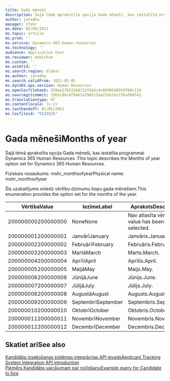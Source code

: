 ```yaml
---
title: Gada mēneši
description: Šajā tēmā aprakstīta opcija Gada mēneši, kas iestatīta programmai Dynamics 365 Human Resources .
author: jaredha
manager: tfehr
ms.date: 02/05/2021
ms.topic: article
ms.prod: ''
ms.service: dynamics-365-human-resources
ms.technology: ''
audience: Application User
ms.reviewer: anbichse
ms.custom: ''
ms.assetid: ''
ms.search.region: Global
ms.author: jaredha
ms.search.validFrom: 2021-02-05
ms.dyn365.ops.version: Human Resources
ms.openlocfilehash: 258ae2f0531b8112fda5c4c8b995d855df68c116
ms.sourcegitcommit: 33b5c8bc4f9461e290513aa22de1ec1fba3b0742
ms.translationtype: HT
ms.contentlocale: lv-LV
ms.lasthandoff: 02/05/2021
ms.locfileid: "5125525"
---
```

# <a name="months-of-year"></a><span data-ttu-id="41a7b-103">Gada mēneši</span><span class="sxs-lookup"><span data-stu-id="41a7b-103">Months of year</span></span>

<span data-ttu-id="41a7b-104">Šajā tēmā aprakstīta opcija Gada mēneši, kas iestatīta programmai Dynamics 365 Human Resources .</span><span class="sxs-lookup"><span data-stu-id="41a7b-104">This topic describes the Months of year option set for Dynamics 365 Human Resources.</span></span>

<span data-ttu-id="41a7b-105">Fiziskais nosaukums: mshr_monthsofyear</span><span class="sxs-lookup"><span data-stu-id="41a7b-105">Physical name: mshr_monthsofyear</span></span>

<span data-ttu-id="41a7b-106">Šis uzskaitījums sniedz vērtību dzimumu kopu gada mēnešiem.</span><span class="sxs-lookup"><span data-stu-id="41a7b-106">This enumeration provides the option set for the months of the year.</span></span>

| <span data-ttu-id="41a7b-107">Vērtība</span><span class="sxs-lookup"><span data-stu-id="41a7b-107">Value</span></span> | <span data-ttu-id="41a7b-108">Iezīme</span><span class="sxs-lookup"><span data-stu-id="41a7b-108">Label</span></span> | <span data-ttu-id="41a7b-109">Apraksts</span><span class="sxs-lookup"><span data-stu-id="41a7b-109">Description</span></span> |
| --- | --- | --- |
| <span data-ttu-id="41a7b-110">200000000</span><span class="sxs-lookup"><span data-stu-id="41a7b-110">200000000</span></span> | <span data-ttu-id="41a7b-111">None</span><span class="sxs-lookup"><span data-stu-id="41a7b-111">None</span></span> | <span data-ttu-id="41a7b-112">Nav atlasīta vērtība.</span><span class="sxs-lookup"><span data-stu-id="41a7b-112">No value has been selected.</span></span> |
| <span data-ttu-id="41a7b-113">200000001</span><span class="sxs-lookup"><span data-stu-id="41a7b-113">200000001</span></span> | <span data-ttu-id="41a7b-114">Janvārī</span><span class="sxs-lookup"><span data-stu-id="41a7b-114">January</span></span> | <span data-ttu-id="41a7b-115">Janvāris.</span><span class="sxs-lookup"><span data-stu-id="41a7b-115">January.</span></span> |
| <span data-ttu-id="41a7b-116">200000002</span><span class="sxs-lookup"><span data-stu-id="41a7b-116">200000002</span></span> | <span data-ttu-id="41a7b-117">Februārī</span><span class="sxs-lookup"><span data-stu-id="41a7b-117">February</span></span> | <span data-ttu-id="41a7b-118">Februāris.</span><span class="sxs-lookup"><span data-stu-id="41a7b-118">February.</span></span> |
| <span data-ttu-id="41a7b-119">200000003</span><span class="sxs-lookup"><span data-stu-id="41a7b-119">200000003</span></span> | <span data-ttu-id="41a7b-120">Martā</span><span class="sxs-lookup"><span data-stu-id="41a7b-120">March</span></span> | <span data-ttu-id="41a7b-121">Marts.</span><span class="sxs-lookup"><span data-stu-id="41a7b-121">March.</span></span> |
| <span data-ttu-id="41a7b-122">200000004</span><span class="sxs-lookup"><span data-stu-id="41a7b-122">200000004</span></span> | <span data-ttu-id="41a7b-123">Aprīlī</span><span class="sxs-lookup"><span data-stu-id="41a7b-123">April</span></span> | <span data-ttu-id="41a7b-124">Aprīlis.</span><span class="sxs-lookup"><span data-stu-id="41a7b-124">April.</span></span> |
| <span data-ttu-id="41a7b-125">200000005</span><span class="sxs-lookup"><span data-stu-id="41a7b-125">200000005</span></span> | <span data-ttu-id="41a7b-126">Maijā</span><span class="sxs-lookup"><span data-stu-id="41a7b-126">May</span></span> | <span data-ttu-id="41a7b-127">Maijs.</span><span class="sxs-lookup"><span data-stu-id="41a7b-127">May.</span></span> |
| <span data-ttu-id="41a7b-128">200000006</span><span class="sxs-lookup"><span data-stu-id="41a7b-128">200000006</span></span> | <span data-ttu-id="41a7b-129">Jūnijā</span><span class="sxs-lookup"><span data-stu-id="41a7b-129">June</span></span> | <span data-ttu-id="41a7b-130">Jūnijs.</span><span class="sxs-lookup"><span data-stu-id="41a7b-130">June.</span></span> |
| <span data-ttu-id="41a7b-131">200000007</span><span class="sxs-lookup"><span data-stu-id="41a7b-131">200000007</span></span> | <span data-ttu-id="41a7b-132">Jūlijā</span><span class="sxs-lookup"><span data-stu-id="41a7b-132">July</span></span> | <span data-ttu-id="41a7b-133">Jūlijs.</span><span class="sxs-lookup"><span data-stu-id="41a7b-133">July.</span></span> |
| <span data-ttu-id="41a7b-134">200000008</span><span class="sxs-lookup"><span data-stu-id="41a7b-134">200000008</span></span> | <span data-ttu-id="41a7b-135">Augustā</span><span class="sxs-lookup"><span data-stu-id="41a7b-135">August</span></span> | <span data-ttu-id="41a7b-136">Augusts.</span><span class="sxs-lookup"><span data-stu-id="41a7b-136">August.</span></span> |
| <span data-ttu-id="41a7b-137">200000009</span><span class="sxs-lookup"><span data-stu-id="41a7b-137">200000009</span></span> | <span data-ttu-id="41a7b-138">Septembrī</span><span class="sxs-lookup"><span data-stu-id="41a7b-138">September</span></span> | <span data-ttu-id="41a7b-139">Septembris.</span><span class="sxs-lookup"><span data-stu-id="41a7b-139">September.</span></span> |
| <span data-ttu-id="41a7b-140">200000010</span><span class="sxs-lookup"><span data-stu-id="41a7b-140">200000010</span></span> | <span data-ttu-id="41a7b-141">Oktobrī</span><span class="sxs-lookup"><span data-stu-id="41a7b-141">October</span></span> | <span data-ttu-id="41a7b-142">Oktobris.</span><span class="sxs-lookup"><span data-stu-id="41a7b-142">October.</span></span> |
| <span data-ttu-id="41a7b-143">200000011</span><span class="sxs-lookup"><span data-stu-id="41a7b-143">200000011</span></span> | <span data-ttu-id="41a7b-144">Novembrī</span><span class="sxs-lookup"><span data-stu-id="41a7b-144">November</span></span> | <span data-ttu-id="41a7b-145">Novembris.</span><span class="sxs-lookup"><span data-stu-id="41a7b-145">November.</span></span> |
| <span data-ttu-id="41a7b-146">200000012</span><span class="sxs-lookup"><span data-stu-id="41a7b-146">200000012</span></span> | <span data-ttu-id="41a7b-147">Decembrī</span><span class="sxs-lookup"><span data-stu-id="41a7b-147">December</span></span> | <span data-ttu-id="41a7b-148">Decembris.</span><span class="sxs-lookup"><span data-stu-id="41a7b-148">December.</span></span> |

## <a name="see-also"></a><span data-ttu-id="41a7b-149">Skatiet arī</span><span class="sxs-lookup"><span data-stu-id="41a7b-149">See also</span></span>

[<span data-ttu-id="41a7b-150">Kandidāta izsekošanas sistēmas integrācijas API ievads</span><span class="sxs-lookup"><span data-stu-id="41a7b-150">Applicant Tracking System integration API introduction</span></span>](hr-admin-integration-ats-api-introduction.md)<br>
[<span data-ttu-id="41a7b-151">Piemērs Kandidāta vaicājumam par nolīgšanu</span><span class="sxs-lookup"><span data-stu-id="41a7b-151">Example query for Candidate to hire</span></span>](hr-admin-integration-ats-api-candidate-to-hire-example-query.md)
